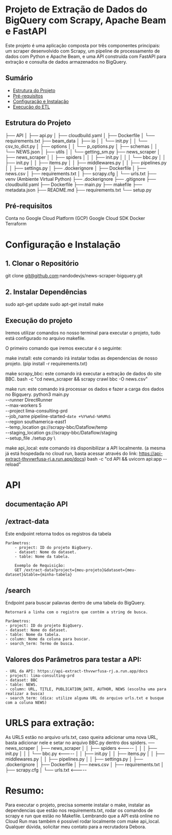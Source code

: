 # Projeto de Extração de Dados do BigQuery com Scrapy, Apache Beam e FastAPI

Este projeto é uma aplicação composta por três componentes principais: um scraper desenvolvido com Scrapy, um pipeline de processamento de dados com Python e Apache Beam, e uma API construída com FastAPI para extração e consulta de dados armazenados no BigQuery.

## Sumário

- [Estrutura do Projeto](#estrutura-do-projeto)
- [Pré-requisitos](#pré-requisitos)
- [Configuração e Instalação](#configuração-e-instalação)
- [Execução do ETL](#Execução-do-projeto)


## Estrutura do Projeto
├── API
│ ├── api.py
│ ├── cloudbuild.yaml
│ ├── Dockerfile
│ └── requirements.txt
├── beam_data
│ ├── io
│ │ └── init.py
│ │ └── csv_to_dict.py
│ ├── options
│ │ └── p_options.py
│ ├── schemas
│ │ └── NEWS.json
│ ├── utils
│ │ └── getting_sm.py
├── news_scraper
│ ├── news_scraper
│ │ ├── spiders
│ │ │ ├── init.py
│ │ │ └── bbc.py
│ │ ├── init.py
│ │ ├── items.py
│ │ ├── middlewares.py
│ │ ├── pipelines.py
│ │ ├── settings.py
│ ├── .dockerignore
│ ├── Dockerfile
│ ├── news.csv
│ ├── requirements.txt
│ ├── scrapy.cfg
│ └── urls.txt
├── venv (Ambiente Virtual Python)
├── .dockerignore
├── .gitignore
├── cloudbuild.yaml
├── Dockerfile
├── main.py
├── makefile
├── metadata.json
├── README.md
├── requirements.txt
└── setup.py

## Pré-requisitos
Conta no Google Cloud Platform (GCP)
Google Cloud SDK
Docker
Terraform

# Configuração e Instalação
## 1. Clonar o Repositório
git clone git@github.com:nandodevjs/news-scraper-bigquery.git

## 2. Instalar Dependências
sudo apt-get update
sudo apt-get install make

## Execução do projeto
Iremos utilizar comandos no nosso terminal para executar o projeto, tudo está configurado no arquivo makefile.

O primeiro comando que iremos executar é o seguinte:

make install:
    este comando irá instalar todas as dependencias de nosso projeto.
        (pip install -r requirements.txt)

make scrapy_bbc:
    este comando irá executar a extração de dados do site BBC.
	    bash -c "cd news_scraper && scrapy crawl bbc -O news.csv"

make run:
    este comando irá processar os dados e fazer a carga dos dados no Bigquery.
        python3 main.py \
        --runner DirectRunner \
        --max-workers 5 \
        --project lima-consulting-prd \
        --job_name pipeline-started-`date +%Y%m%d-%H%M%S` \
        --region southamerica-east1 \
        --temp_location gs://scrapy-bbc/Dataflow/temp \
        --staging_location gs://scrapy-bbc/Dataflow/staging \
        --setup_file ./setup.py \

make api_local:
    este comando irá disponibilizar a API localmente. (a mesma já está hospedada no cloud run, basta acessar através do link: https://api-extract-thvvwrfusa-rj.a.run.app/docs)
	    bash -c "cd API && uvicorn api:app --reload"

# API

## documentação API

## /extract-data
Este endpoint retorna todos os registros da tabela

    Parâmetros:
        - project: ID do projeto BigQuery.
        - dataset: Nome do dataset.
        - table: Nome da tabela.

        Exemplo de Requisição:
        GET /extract-data?project={meu-projeto}&dataset={meu-dataset}&table={minha-tabela}

## /search
Endpoint para buscar palavras dentro de uma tabela do BigQuery.

    Retornará a linha com o registro que contém a string de busca.

    Parâmetros:
    - project: ID do projeto BigQuery.
    - dataset: Nome do dataset.
    - table: Nome da tabela.
    - column: Nome da coluna para buscar.
    - search_term: Termo de busca.

## Valores dos Parâmetros para testar a API:

    - URL da API: https://api-extract-thvvwrfusa-rj.a.run.app/docs
    - project: lima-consulting-prd
    - dataset: BBC
    - table: NEWS.
    - column: URL, TITLE, PUBLICATION_DATE, AUTHOR, NEWS (escolha uma para realizar a busca)
    - search_term: (dica: utilize alguma URL do arquivo urls.txt e busque com a coluna NEWS)

# URLS para extração:

As URLS estão no arquivo urls.txt, caso queira adicionar uma nova URL, basta adicionar nele e setar no arquivo BBC.py dentro dos spiders.
── news_scraper
│ ├── news_scraper
│ │ ├── spiders     <-----
│ │ │ ├── init.py
│ │ │ └── bbc.py    <-----
│ │ ├── init.py
│ │ ├── items.py
│ │ ├── middlewares.py
│ │ ├── pipelines.py
│ │ ├── settings.py
│ ├── .dockerignore
│ ├── Dockerfile
│ ├── news.csv
│ ├── requirements.txt
│ ├── scrapy.cfg
│ └── urls.txt      <-----


# Resumo:

Para executar o projeto, precisa somente instalar o make, instalar as dependencias que estão nos requirements.txt, rodar os comandos de scrapy e run que estão no Makefile. Lembrando que a API está online no Cloud Run mas também é possível rodar localmente com make api_local. Qualquer dúvida, solicitar meu contato para a recrutadora Debora.